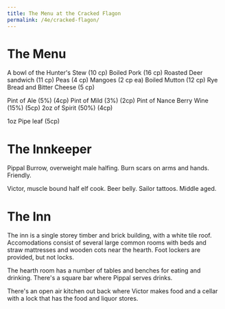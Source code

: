 ```yaml
---
title: The Menu at the Cracked Flagon
permalink: /4e/cracked-flagon/
---
```


# The Menu 

A bowl of the Hunter's Stew         (10 cp)
Boiled Pork                         (16 cp)
Roasted Deer sandwich               (11 cp)
Peas                                (4 cp)
Mangoes                             (2 cp ea)
Boiled Mutton                       (12 cp)
Rye Bread and Bitter Cheese         (5 cp)

Pint of Ale (5%)                    (4cp)
Pint of Mild (3%)                   (2cp)
Pint of Nance Berry Wine (15%)      (5cp)
2oz of Spirit (50%)                 (4cp)

1oz Pipe leaf                       (5cp)

# The Innkeeper
Pippal Burrow, overweight male halfing. Burn scars on arms and hands. Friendly.

Victor, muscle bound half elf cook. Beer belly. Sailor tattoos. Middle aged.

# The Inn

The inn is a single storey timber and brick building, with a white tile roof. Accomodations consist of several large common rooms with beds and straw mattresses and wooden cots near the hearth. Foot lockers are provided, but not locks. 

The hearth room has a number of tables and benches for eating and drinking. There's a square bar where Pippal serves drinks.

There's an open air kitchen out back where Victor makes food and a cellar with a lock that has the food and liquor stores.